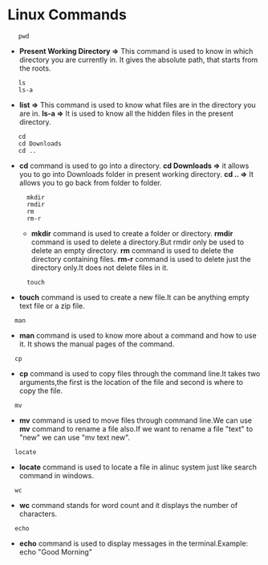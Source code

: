 # Linux Commands #
```linux
   pwd
```
* **Present Working Directory =>** This command is used to know in which directory you are currently in. It gives the absolute path, that starts from the roots.


```linux
   ls
   ls-a
```
* **list =>** This command is used to know what files are in the directory you are in.
**ls-a =>** It is used to know all the hidden files in the present directory.


```linux
   cd
   cd Downloads
   cd ..
```
* **cd** command is used to go into a directory.
  **cd Downloads =>** it allows you to go into Downloads folder in present working directory.
  **cd .. =>** It allows you to go back from folder to folder.


  ```linux
    mkdir
    rmdir
    rm
    rm-r
  ```
  * **mkdir** command is used to create a folder or directory.
    **rmdir** command is used to delete a directory.But rmdir only be used to delete an empty directory.
    **rm** command is used to delete the directory containing files.
    **rm-r** command is used to delete just the directory only.It does not delete files in it.


  ```linux
    touch
  ```
* **touch** command is used to create a new file.It can be anything empty text file or a zip file.


```linux
  man
```
* **man**  command is used to know more about a command and how to use it. It shows the manual pages of the command.


```linux
  cp
```
* **cp** command is used to copy files through the command line.It takes two arguments,the first is the location of the file and second is where to copy the file.


```linux
  mv
```
* **mv** command is used to move files through command line.We can use **mv** command to rename a file also.If we want to rename a file "text" to "new" we can use "mv text new".


```linux
  locate
```
* **locate** command is used to locate a file in alinuc system just like search command in windows.


```linux
  wc
```
* **wc** command stands for word count and it displays the number of characters.


```linux
  echo
```
* **echo** command is used to display messages in the terminal.Example: echo "Good Morning"





